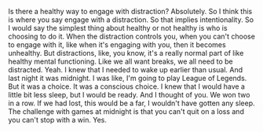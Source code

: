  Is there a healthy way to engage with distraction? Absolutely. So I think this is where you say engage with a distraction. So that implies intentionality. So I would say the simplest thing about healthy or not healthy is who is choosing to do it. When the distraction controls you, when you can't choose to engage with it, like when it's engaging with you, then it becomes unhealthy. But distractions, like, you know, it's a really normal part of like healthy mental functioning. Like we all want breaks, we all need to be distracted. Yeah. I knew that I needed to wake up earlier than usual. And last night it was midnight. I was like, I'm going to play League of Legends. But it was a choice. It was a conscious choice. I knew that I would have a little bit less sleep, but I would be ready. And I thought of you. We won two in a row. If we had lost, this would be a far, I wouldn't have gotten any sleep. The challenge with games at midnight is that you can't quit on a loss and you can't stop with a win. Yes.